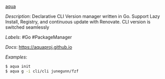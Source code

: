 [aqua](https://github.com/aquaproj/aqua)

*Description*: Declarative CLI Version manager written in Go. Support Lazy Install, Registry, and continuous update with Renovate. CLI version is switched seamlessly

*Labels*: #Go #PackageManager

*Docs*: https://aquaproj.github.io

*Examples*:

```bash
$ aqua init
$ aqua g -i cli/cli junegunn/fzf
```
